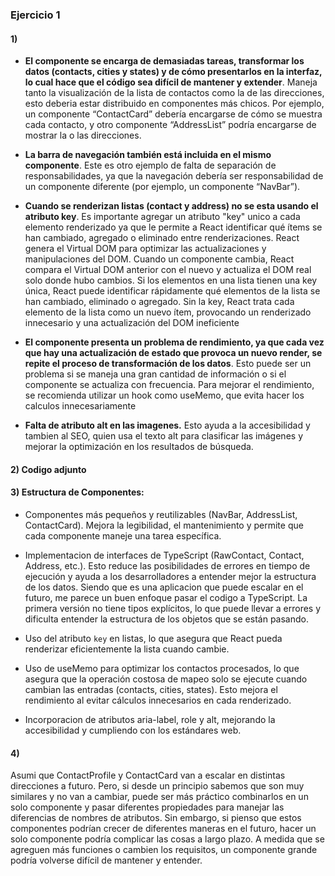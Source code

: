 
### Ejercicio 1 

#### 1)

- **El componente se encarga de demasiadas tareas, transformar los datos (contacts, cities y states) y de cómo presentarlos en la interfaz, lo cual hace que el código sea difícil de mantener y extender**. Maneja tanto la visualización de la lista de contactos como la de las direcciones, esto deberia estar distribuido en componentes más chicos. Por ejemplo, un componente “ContactCard” debería encargarse de cómo se muestra cada contacto, y otro componente “AddressList” podría encargarse de mostrar la o las direcciones. 

- **La barra de navegación también está incluida en el mismo componente**. Este es otro ejemplo de falta de separación de responsabilidades, ya que la navegación debería ser responsabilidad de un componente diferente (por ejemplo, un componente “NavBar”).


- **Cuando se renderizan listas (contact y address) no se esta usando el atributo key**. Es importante agregar un atributo "key" unico a cada elemento renderizado ya que le permite a React identificar qué ítems se han cambiado, agregado o eliminado entre renderizaciones. React genera el Virtual DOM para optimizar las actualizaciones y manipulaciones del DOM. Cuando un componente cambia, React compara el Virtual DOM anterior con el nuevo y actualiza el DOM real solo donde hubo cambios. Si los elementos en una lista tienen una key única, React puede identificar rápidamente qué elementos de la lista se han cambiado, eliminado o agregado. Sin la key, React trata cada elemento de la lista como un nuevo ítem, provocando un renderizado innecesario y una actualización del DOM ineficiente

- **El componente presenta un problema de rendimiento, ya que cada vez que hay una actualización de estado que provoca un nuevo render, se repite el proceso de transformación de los datos**. Esto puede ser un problema si se maneja una gran cantidad de información o si el componente se actualiza con frecuencia. Para mejorar el rendimiento, se recomienda utilizar un hook como useMemo, que evita hacer los calculos innecesariamente

- **Falta de atributo alt en las imagenes.** Esto ayuda a la accesibilidad y tambien al SEO, quien usa el texto alt para clasificar las imágenes y mejorar la optimización en los resultados de búsqueda.

#### 2)  Codigo adjunto 


#### 3) Estructura de Componentes:

- Componentes más pequeños y reutilizables (NavBar, AddressList, ContactCard). Mejora la legibilidad, el mantenimiento y permite que cada componente maneje una tarea específica.

- Implementacion de interfaces de TypeScript (RawContact, Contact, Address, etc.). Esto reduce las posibilidades de errores en tiempo de ejecución y ayuda a los desarrolladores a entender mejor la estructura de los datos. Siendo que es una aplicacion que puede escalar en el futuro, me parece un buen enfoque pasar el codigo a TypeScript. La primera versión no tiene tipos explícitos, lo que puede llevar a errores y dificulta entender la estructura de los objetos que se están pasando.

- Uso del atributo ```key``` en listas, lo que asegura que React pueda renderizar eficientemente la lista cuando cambie.

- Uso de useMemo para optimizar los contactos procesados, lo que asegura que la operación costosa de mapeo solo se ejecute cuando cambian las entradas (contacts, cities, states). Esto mejora el rendimiento al evitar cálculos innecesarios en cada renderizado.

- Incorporacion de atributos aria-label, role y alt, mejorando la accesibilidad y cumpliendo con los estándares web. 

#### 4) 

Asumi que ContactProfile y ContactCard van a escalar en distintas direcciones a futuro. Pero, si desde un principio sabemos que son muy similares y no van a cambiar, puede ser más práctico combinarlos en un solo componente y pasar diferentes propiedades para manejar las diferencias de nombres de atributos. Sin embargo, si pienso que estos componentes podrían crecer de diferentes maneras en el futuro, hacer un solo componente podría complicar las cosas a largo plazo. A medida que se agreguen más funciones o cambien los requisitos, un componente grande podría volverse difícil de mantener y entender.
